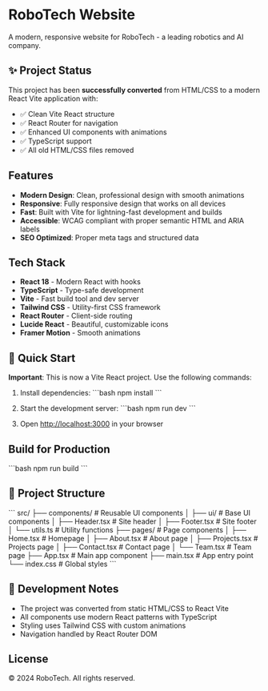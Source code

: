 # RoboTech Website

A modern, responsive website for RoboTech - a leading robotics and AI company.

## ✨ Project Status

This project has been **successfully converted** from HTML/CSS to a modern React Vite application with:
- ✅ Clean Vite React structure
- ✅ React Router for navigation  
- ✅ Enhanced UI components with animations
- ✅ TypeScript support
- ✅ All old HTML/CSS files removed

## Features

- **Modern Design**: Clean, professional design with smooth animations
- **Responsive**: Fully responsive design that works on all devices
- **Fast**: Built with Vite for lightning-fast development and builds
- **Accessible**: WCAG compliant with proper semantic HTML and ARIA labels
- **SEO Optimized**: Proper meta tags and structured data

## Tech Stack

- **React 18** - Modern React with hooks
- **TypeScript** - Type-safe development
- **Vite** - Fast build tool and dev server
- **Tailwind CSS** - Utility-first CSS framework
- **React Router** - Client-side routing
- **Lucide React** - Beautiful, customizable icons
- **Framer Motion** - Smooth animations

## 🚀 Quick Start

**Important**: This is now a Vite React project. Use the following commands:

1. Install dependencies:
   \`\`\`bash
   npm install
   \`\`\`

2. Start the development server:
   \`\`\`bash
   npm run dev
   \`\`\`

3. Open [http://localhost:3000](http://localhost:3000) in your browser

## Build for Production

\`\`\`bash
npm run build
\`\`\`

## 📁 Project Structure

\`\`\`
src/
├── components/          # Reusable UI components
│   ├── ui/             # Base UI components
│   ├── Header.tsx      # Site header
│   ├── Footer.tsx      # Site footer
│   └── utils.ts        # Utility functions
├── pages/              # Page components
│   ├── Home.tsx        # Homepage
│   ├── About.tsx       # About page
│   ├── Projects.tsx    # Projects page
│   ├── Contact.tsx     # Contact page
│   └── Team.tsx        # Team page
├── App.tsx             # Main app component
├── main.tsx            # App entry point
└── index.css           # Global styles
\`\`\`

## 🔧 Development Notes

- The project was converted from static HTML/CSS to React Vite
- All components use modern React patterns with TypeScript
- Styling uses Tailwind CSS with custom animations
- Navigation handled by React Router DOM

## License

© 2024 RoboTech. All rights reserved.

